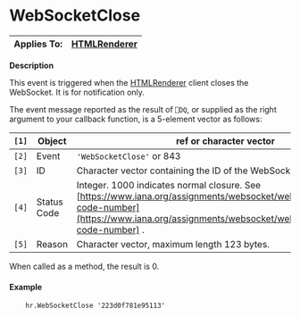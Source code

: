 




<h1 class="heading"><span class="name">WebSocketClose</span></h1>

| Applies To: | [HTMLRenderer](./htmlrenderer.md) |
| --- | ---  |


**Description**


This event is triggered when the [HTMLRenderer](./htmlrenderer.md) client closes the WebSocket.  It is for notification only.


The event message reported as the result of `⎕DQ`, or supplied as the right argument to your callback function, is a 5-element vector as follows:


| `[1]` | Object | ref or character vector |
| --- | --- | ---  |
| `[2]` | Event | `'WebSocketClose'` or 843 |
| `[3]` | ID | Character vector containing the ID of the WebSocket |
| `[4]` | Status Code | Integer. 1000 indicates normal closure. See [https://www.iana.org/assignments/websocket/websocket.xml#close-code-number](https://www.iana.org/assignments/websocket/websocket.xml#close-code-number) . |
| `[5]` | Reason | Character vector, maximum length 123 bytes. |


When called as a method, the result is 0.

#### Example
```apl
    hr.WebSocketClose '223d0f781e95113'

```



